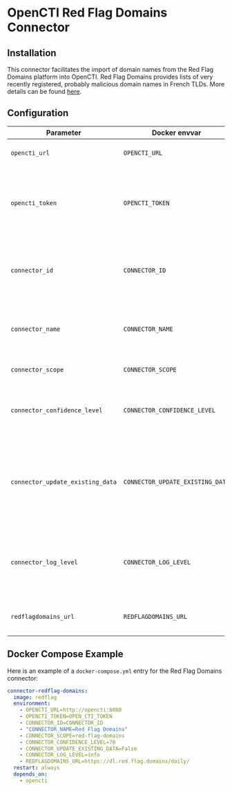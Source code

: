 # OpenCTI Red Flag Domains Connector

## Installation

This connector facilitates the import of domain names from the Red Flag Domains platform into OpenCTI. Red Flag Domains provides lists of very recently registered, probably malicious domain names in French TLDs. More details can be found [here](https://red.flag.domains/).

## Configuration

| Parameter                        | Docker envvar                    | Description                                                                                        |
|----------------------------------|----------------------------------|----------------------------------------------------------------------------------------------------|
| `opencti_url`                    | `OPENCTI_URL`                    | The URL of the OpenCTI platform.                                                                   |
| `opencti_token`                  | `OPENCTI_TOKEN`                  | The default admin token configured in the OpenCTI platform parameters file.                        |
| `connector_id`                   | `CONNECTOR_ID`                   | A valid arbitrary `UUIDv4` that must be unique for this connector.                                 |
| `connector_name`                 | `CONNECTOR_NAME`                 | The name of the connector, can be just "Red Flag Domains"                                          |
| `connector_scope`                | `CONNECTOR_SCOPE`                | Must be `red-flag-domains`.                                                                        |
| `connector_confidence_level`     | `CONNECTOR_CONFIDENCE_LEVEL`     | The default confidence level for created relationships (0 -> 100).                                 |
| `connector_update_existing_data` | `CONNECTOR_UPDATE_EXISTING_DATA` | If an entity already exists, update its attributes with information provided by this connector.    |
| `connector_log_level`            | `CONNECTOR_LOG_LEVEL`            | The log level for this connector, could be `debug`, `info`, `warn` or `error` (less verbose).      |
| `redflagdomains_url`             | `REDFLAGDOMAINS_URL`             | The Red Flag Domains URL.                                                                          |

## Docker Compose Example

Here is an example of a `docker-compose.yml` entry for the Red Flag Domains connector:

```yaml
connector-redflag-domains:
  image: redflag
  environment:
    - OPENCTI_URL=http://opencti:8080
    - OPENCTI_TOKEN=OPEN_CTI_TOKEN
    - CONNECTOR_ID=CONNECTOR_ID
    - "CONNECTOR_NAME=Red Flag Domains"
    - CONNECTOR_SCOPE=red-flag-domains
    - CONNECTOR_CONFIDENCE_LEVEL=70
    - CONNECTOR_UPDATE_EXISTING_DATA=False
    - CONNECTOR_LOG_LEVEL=info
    - REDFLAGDOMAINS_URL=https://dl.red.flag.domains/daily/
  restart: always
  depends_on:
    - opencti
